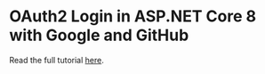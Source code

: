 # OAuth2 Login in ASP.NET Core 8 with Google and GitHub

Read the full tutorial [here](https://www.djamware.com/post/689ea9eda378ff6175921d51/oauth2-login-in-aspnet-core-8-with-google-and-github).

